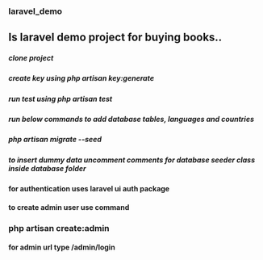 ### laravel_demo

## Is laravel demo project for buying books..

##### clone project

##### create key using php artisan key:generate

##### run test using php artisan test

##### run below commands to add database tables, languages and countries
##### php artisan migrate --seed

##### to insert dummy data uncomment comments for database seeder class inside database folder

#### for authentication uses laravel ui auth package

#### to create admin user use command

### php artisan create:admin


#### for admin url type /admin/login


